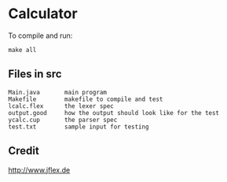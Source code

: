 # Calculator

To compile and run:

```
make all
```

## Files in src

```
Main.java       main program
Makefile        makefile to compile and test
lcalc.flex      the lexer spec
output.good     how the output should look like for the test
ycalc.cup       the parser spec
test.txt        sample input for testing
```

## Credit

http://www.jflex.de
